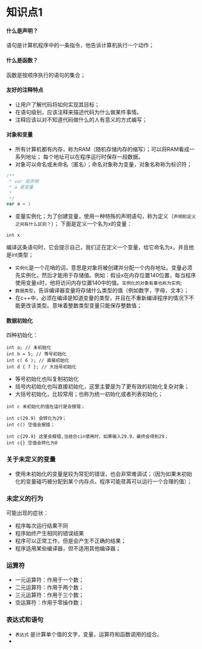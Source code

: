 # 知识点1
#### 什么是声明？
语句是计算机程序中的一条指令，他告诉计算机执行一个动作；
#### 什么是函数？
函数是按顺序执行的语句的集合；
#### 友好的注释特点
- 让用户了解代码将如何实现其目标；
- 在语句级别，应该注释来描述代码为什么做某件事情。
- 注释应该以对不知道代码做什么的人有意义的方式编写；
#### 对象和变量
- 所有计算机都有内存，称为RAM（随机存储内存的缩写）；可以将RAM看成一系列地址；
每个地址可以在程序运行时保存一段数据。
- 对象可以命名或未命名（匿名）；命名对象称为变量，对象名称称为标识符；
```javascript
/**
 * var 是声明
 * a 是变量
 * 
 */
var a = 1

```
- 变量实例化；为了创建变量，使用一种特殊的声明语句，称为定义（`声明和定义之间有什么区别？`）；
下面是定义一个名为x的变量：
```
int x
```
编译这条语句时，它会提示自己，我们正在定义一个变量，给它命名为x，并且他是int类型；
- `实例化`是一个花哨的词，意思是对象将被创建并分配一个内存地址。变量必须先实例化，然后才能用于存储值。例如：假设x在内存位置140位置，每当程序使用变量x时，他将访问内存位置140中的值。`实例化的对象有事也称为实例`;
- `数据类型`，告诉编译器变量将存储什么类型的值（例如数字，字母，文本）；
- 在c++中，必须在编译是知道变量的类型，并且在不重新编译程序的情况下不能更改该类型。意味着整数类型变量只能保存整数值；


#### 数据初始化
四种初始化：
```text
int a; // 未初始化
int b = 5; // 等号初始化
int c( 6 ); // 直接初始化
int d { 7 }; // 大括号初始化
```
- 等号初始化也叫复制初始化
- 括号内初始化也叫直接初始化，这里主要是为了更有效的初始化复杂对象；
- 大括号初始化，比较常用；也称为统一初始化或者列表初始化；
```text
int c 未初始化的值在运行是会报错；

int c(29.9) 会转化为29；
int c() 空值会报错；

int c{29.9} 这里会报错,当结合cin使用时，如果输入29.9，最终会得到29；
int c{} 空值会转化为0
```

### 关于未定义的变量
- 使用未初始化的变量是较为常犯的错误，也会非常难调试；（因为如果未初始化的变量碰巧被分配到某个内存点，程序可能荏苒可以运行一个合理的值）；
### 未定义的行为
可能出现的症状：
- 程序每次运行结果不同
- 程序始终产生相同的错误结果
- 程序可以正常工作，但是会产生不正确的结果；
- 程序适用某些编译器，但不适用其他编译器；
### 运算符
- 一元运算符：作用于一个数；
- 二元运算符：作用于两个数；
- 三元运算符：作用于三个数；
- 空运算符：作用于零操作数；

### 表达式和语句
- `表达式` 是计算单个值的文字，变量，运算符和函数调用的组合。
- 
